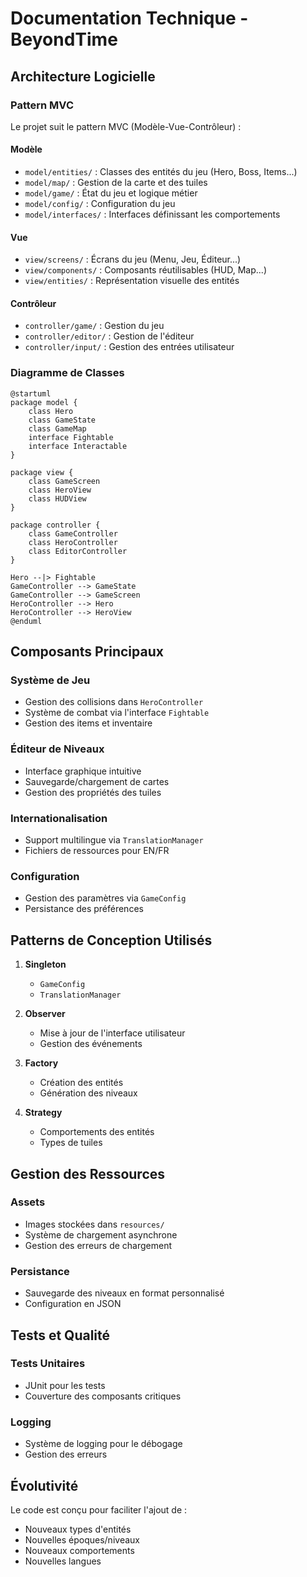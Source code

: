 # Documentation Technique - BeyondTime

## Architecture Logicielle

### Pattern MVC

Le projet suit le pattern MVC (Modèle-Vue-Contrôleur) :

#### Modèle
- `model/entities/` : Classes des entités du jeu (Hero, Boss, Items...)
- `model/map/` : Gestion de la carte et des tuiles
- `model/game/` : État du jeu et logique métier
- `model/config/` : Configuration du jeu
- `model/interfaces/` : Interfaces définissant les comportements

#### Vue
- `view/screens/` : Écrans du jeu (Menu, Jeu, Éditeur...)
- `view/components/` : Composants réutilisables (HUD, Map...)
- `view/entities/` : Représentation visuelle des entités

#### Contrôleur
- `controller/game/` : Gestion du jeu
- `controller/editor/` : Gestion de l'éditeur
- `controller/input/` : Gestion des entrées utilisateur

### Diagramme de Classes

```plantuml
@startuml
package model {
    class Hero
    class GameState
    class GameMap
    interface Fightable
    interface Interactable
}

package view {
    class GameScreen
    class HeroView
    class HUDView
}

package controller {
    class GameController
    class HeroController
    class EditorController
}

Hero --|> Fightable
GameController --> GameState
GameController --> GameScreen
HeroController --> Hero
HeroController --> HeroView
@enduml
```

## Composants Principaux

### Système de Jeu
- Gestion des collisions dans `HeroController`
- Système de combat via l'interface `Fightable`
- Gestion des items et inventaire

### Éditeur de Niveaux
- Interface graphique intuitive
- Sauvegarde/chargement de cartes
- Gestion des propriétés des tuiles

### Internationalisation
- Support multilingue via `TranslationManager`
- Fichiers de ressources pour EN/FR

### Configuration
- Gestion des paramètres via `GameConfig`
- Persistance des préférences

## Patterns de Conception Utilisés

1. **Singleton**
   - `GameConfig`
   - `TranslationManager`

2. **Observer**
   - Mise à jour de l'interface utilisateur
   - Gestion des événements

3. **Factory**
   - Création des entités
   - Génération des niveaux

4. **Strategy**
   - Comportements des entités
   - Types de tuiles

## Gestion des Ressources

### Assets
- Images stockées dans `resources/`
- Système de chargement asynchrone
- Gestion des erreurs de chargement

### Persistance
- Sauvegarde des niveaux en format personnalisé
- Configuration en JSON

## Tests et Qualité

### Tests Unitaires
- JUnit pour les tests
- Couverture des composants critiques

### Logging
- Système de logging pour le débogage
- Gestion des erreurs

## Évolutivité

Le code est conçu pour faciliter l'ajout de :
- Nouveaux types d'entités
- Nouvelles époques/niveaux
- Nouveaux comportements
- Nouvelles langues 